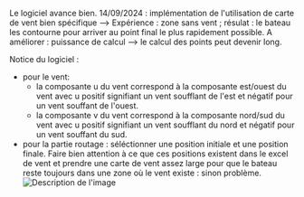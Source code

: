 Le logiciel avance bien.
14/09/2024 : implémentation de l'utilisation de carte de vent bien spécifique --> Expérience : zone sans vent ; résulat : le bateau les contourne pour arriver au point final le plus rapidement possible.
                                                                                  A améliorer : puissance de calcul --> le calcul des points peut devenir long.

Notice du logiciel : 
  - pour le vent:
    - la composante u du vent correspond à la composante est/ouest du vent avec u positif signifiant un vent soufflant de l'est et négatif pour un vent souffant de l'ouest.
    - la composante v du vent correspond à la composante nord/sud du vent avec u positif signifiant un vent soufflant du nord et négatif pour un vent souffant du sud.
  - pour la partie routage : séléctionner une position initiale et une position finale. Faire bien attention à ce que ces positions existent dans le excel de vent et prendre
    une carte de vent assez large pour que le bateau reste toujours dans une zone où le vent existe : sinon problème.
![Description de l'image](Logiciel_de_routage\Exemple.png)
